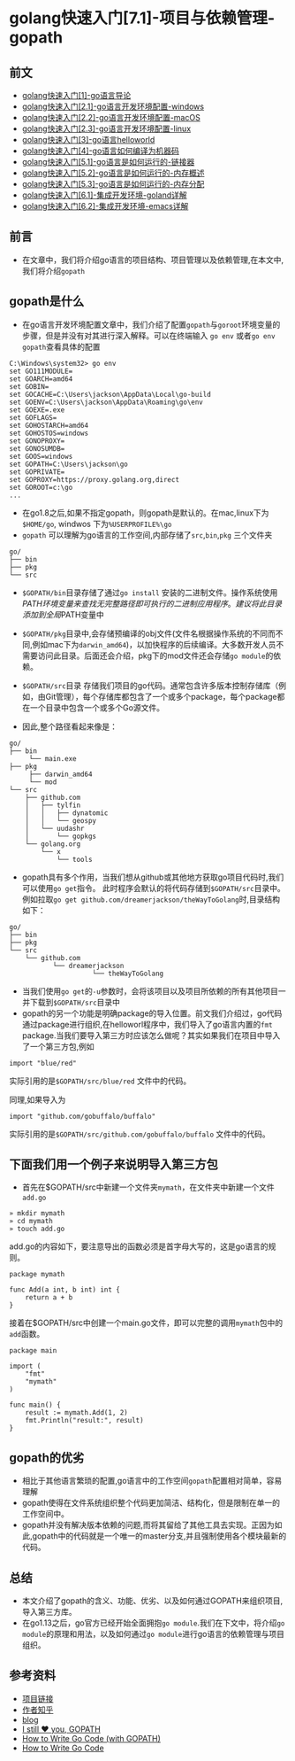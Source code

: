# golang快速入门[7.1]-项目与依赖管理-gopath

## 前文
* [golang快速入门[1]-go语言导论](https://zhuanlan.zhihu.com/p/107658283)
* [golang快速入门[2.1]-go语言开发环境配置-windows](https://zhuanlan.zhihu.com/p/107659334)
* [golang快速入门[2.2]-go语言开发环境配置-macOS](https://zhuanlan.zhihu.com/p/107661202)
* [golang快速入门[2.3]-go语言开发环境配置-linux](https://zhuanlan.zhihu.com/p/107662649)
* [golang快速入门[3]-go语言helloworld](https://zhuanlan.zhihu.com/p/107664129)
* [golang快速入门[4]-go语言如何编译为机器码](https://zhuanlan.zhihu.com/p/107665043)
* [golang快速入门[5.1]-go语言是如何运行的-链接器](https://zhuanlan.zhihu.com/p/107665658)
* [golang快速入门[5.2]-go语言是如何运行的-内存概述](https://zhuanlan.zhihu.com/p/107807229)
* [golang快速入门[5.3]-go语言是如何运行的-内存分配](https://zhuanlan.zhihu.com/p/108598942)
* [golang快速入门[6.1]-集成开发环境-goland详解](https://zhuanlan.zhihu.com/p/109564120)
* [golang快速入门[6.2]-集成开发环境-emacs详解](https://zhuanlan.zhihu.com/p/110003756)

## 前言
* 在文章中，我们将介绍go语言的项目结构、项目管理以及依赖管理,在本文中,我们将介绍`gopath`

## gopath是什么
* 在go语言开发环境配置文章中，我们介绍了配置`gopath`与`goroot`环境变量的步骤，但是并没有对其进行深入解释。可以在终端输入 `go env` 或者`go env gopath`查看具体的配置
```
C:\Windows\system32> go env
set GO111MODULE=
set GOARCH=amd64
set GOBIN=
set GOCACHE=C:\Users\jackson\AppData\Local\go-build
set GOENV=C:\Users\jackson\AppData\Roaming\go\env
set GOEXE=.exe
set GOFLAGS=
set GOHOSTARCH=amd64
set GOHOSTOS=windows
set GONOPROXY=
set GONOSUMDB=
set GOOS=windows
set GOPATH=C:\Users\jackson\go
set GOPRIVATE=
set GOPROXY=https://proxy.golang.org,direct
set GOROOT=c:\go
...
```
* 在go1.8之后,如果不指定gopath，则gopath是默认的。在mac,linux下为`$HOME/go`, windwos 下为`%USERPROFILE%\go`
* `gopath` 可以理解为go语言的工作空间,内部存储了`src`,`bin`,`pkg` 三个文件夹
```
go/
├── bin
├── pkg
└── src
```

* `$GOPATH/bin`目录存储了通过`go install` 安装的二进制文件。操作系统使用$PATH环境变量来查找无完整路径即可执行的二进制应用程序。建议将此目录添加到全局$PATH变量中
* `$GOPATH/pkg`目录中,会存储预编译的obj文件(文件名根据操作系统的不同而不同,例如mac下为`darwin_amd64`)，以加快程序的后续编译。大多数开发人员不需要访问此目录。后面还会介绍，pkg下的mod文件还会存储`go module`的依赖。
*  `$GOPATH/src`目录 存储我们项目的go代码。通常包含许多版本控制存储库（例如，由Git管理），每个存储库都包含了一个或多个package，每个package都在一个目录中包含一个或多个Go源文件。

* 因此,整个路径看起来像是：
```
go/
├── bin
     └── main.exe
├── pkg
     ├── darwin_amd64
     └── mod
└── src
    ├── github.com
    │   ├── tylfin
    │   │   ├── dynatomic
    │   │   └── geospy
    │   └── uudashr
    │       └── gopkgs
    └── golang.org
        └── x
            └── tools
```

* gopath具有多个作用，当我们想从github或其他地方获取go项目代码时,我们可以使用`go get`指令。 此时程序会默认的将代码存储到`$GOPATH/src`目录中。例如拉取`go get github.com/dreamerjackson/theWayToGolang`时,目录结构如下：
```
go/
├── bin
├── pkg
└── src
    └── github.com
           └── dreamerjackson
                     └── theWayToGolang
```
* 当我们使用`go get`的`-u`参数时，会将该项目以及项目所依赖的所有其他项目一并下载到`$GOPATH/src`目录中
* gopath的另一个功能是明确package的导入位置。前文我们介绍过，go代码通过package进行组织,在helloworl程序中，我们导入了go语言内置的`fmt` package.当我们要导入第三方时应该怎么做呢？其实如果我们在项目中导入了一个第三方包,例如
```
import "blue/red"
```
实际引用的是`$GOPATH/src/blue/red` 文件中的代码。

同理,如果导入为
```
import "github.com/gobuffalo/buffalo"
```
实际引用的是`$GOPATH/src/github.com/gobuffalo/buffalo` 文件中的代码。

## 下面我们用一个例子来说明导入第三方包
* 首先在$GOPATH/src中新建一个文件夹`mymath`，在文件夹中新建一个文件`add.go`
```
» mkdir mymath
» cd mymath
» touch add.go
```
add.go的内容如下，要注意导出的函数必须是首字母大写的，这是go语言的规则。
```
package mymath

func Add(a int, b int) int {
	return a + b
}

```
接着在$GOPATH/src中创建一个main.go文件，即可以完整的调用`mymath`包中的`add`函数。
```
package main

import (
	"fmt"
	"mymath"
)

func main() {
	result := mymath.Add(1, 2)
	fmt.Println("result:", result)
}
```
## gopath的优劣
* 相比于其他语言繁琐的配置,go语言中的工作空间`gopath`配置相对简单，容易理解
* gopath使得在文件系统组织整个代码更加简洁、结构化，但是限制在单一的工作空间中。
* gopath并没有解决版本依赖的问题,而将其留给了其他工具去实现。正因为如此,gopath中的代码就是一个唯一的master分支,并且强制使用各个模块最新的代码。
## 总结
* 本文介绍了gopath的含义、功能、优劣、以及如何通过GOPATH来组织项目,导入第三方库。
* 在go1.13之后，go官方已经开始全面拥抱`go module`.我们在下文中，将介绍`go module`的原理和用法，以及如何通过`go module`进行go语言的依赖管理与项目组织。

## 参考资料
* [项目链接](https://github.com/dreamerjackson/theWayToGolang)
* [作者知乎](https://www.zhihu.com/people/ke-ai-de-xiao-tu-ji-71)
* [blog](https://dreamerjonson.com/)
* [I still ❤️ you, GOPATH](https://divan.dev/posts/gopath/)
* [How to Write Go Code (with GOPATH)](https://golang.org/doc/gopath_code.html)
* [How to Write Go Code ](https://golang.org/doc/code.html#Organization)